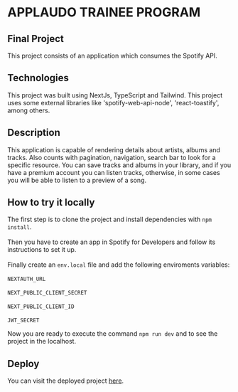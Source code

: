 # APPLAUDO TRAINEE PROGRAM

## Final Project

This project consists of an application which consumes the Spotify API.

## Technologies

This project was built using NextJs, TypeScript and Tailwind. This project uses some external libraries like 'spotify-web-api-node', 'react-toastify', among others.

## Description

This application is capable of rendering details about artists, albums and tracks. Also counts with pagination, navigation, search bar to look for a specific resource.
You can save tracks and albums in your library, and if you have a premium account you can listen tracks, otherwise, in some cases you will be able to listen to a preview of a song.

## How to try it locally

The first step is to clone the project and install dependencies with `npm install`. <br />
<br />
Then you have to create an app in Spotify for Developers and follow its instructions to set it up.<br /> 
<br />
Finally create an `env.local` file and add the following enviroments variables: <br />
<br />
`NEXTAUTH_URL`<br />
<br />
`NEXT_PUBLIC_CLIENT_SECRET`<br />
<br />
`NEXT_PUBLIC_CLIENT_ID`<br />
<br />
`JWT_SECRET`<br />

Now you are ready to execute the command `npm run dev` and to see the project in the localhost.

## Deploy

You can visit the deployed project <a href='https://spotifyproject.vercel.app/'>here</a>.